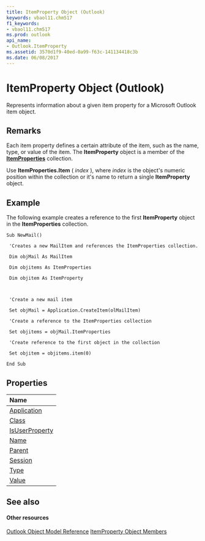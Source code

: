```yaml
---
title: ItemProperty Object (Outlook)
keywords: vbaol11.chm517
f1_keywords:
- vbaol11.chm517
ms.prod: outlook
api_name:
- Outlook.ItemProperty
ms.assetid: 3570d1f9-40ed-0a99-f63c-141134418c3b
ms.date: 06/08/2017
---
```



# ItemProperty Object (Outlook)

Represents information about a given item property for a Microsoft Outlook item object.


## Remarks

 Each item property defines a certain attribute of the item, such as the name, type, or value of the item. The **ItemProperty** object is a member of the **[ItemProperties](Outlook.ItemProperties.md)** collection.

Use  **ItemProperties.Item** ( _index_ ), where _index_ is the object's numeric position within the collection or it's name to return a single **ItemProperty** object.


## Example

The following example creates a reference to the first  **ItemProperty** object in the **ItemProperties** collection.


```
Sub NewMail() 
 
 'Creates a new MailItem and references the ItemProperties collection. 
 
 Dim objMail As MailItem 
 
 Dim objitems As ItemProperties 
 
 Dim objitem As ItemProperty 
 
 
 
 'Create a new mail item 
 
 Set objMail = Application.CreateItem(olMailItem) 
 
 'Create a reference to the ItemProperties collection 
 
 Set objitems = objMail.ItemProperties 
 
 'Create reference to the first object in the collection 
 
 Set objitem = objitems.item(0) 
 
End Sub
```


## Properties



|**Name**|
|:-----|
|[Application](http://msdn.microsoft.com/library/4aff7ec9-14df-2ff3-7fd4-a8ab1ddac4ca%28Office.15%29.aspx)|
|[Class](http://msdn.microsoft.com/library/ceb37756-d7e4-fd27-372b-996669b8afa9%28Office.15%29.aspx)|
|[IsUserProperty](http://msdn.microsoft.com/library/6787380b-fe85-22d9-b95b-2b356bf84a21%28Office.15%29.aspx)|
|[Name](http://msdn.microsoft.com/library/f436386d-aa03-ab38-8ae1-1df0087f7495%28Office.15%29.aspx)|
|[Parent](http://msdn.microsoft.com/library/7be24e63-3e5f-4ed9-a668-380077351636%28Office.15%29.aspx)|
|[Session](http://msdn.microsoft.com/library/f33cfcd0-f86b-d0cd-7d35-a21644bc5c42%28Office.15%29.aspx)|
|[Type](http://msdn.microsoft.com/library/12129828-ad07-08b9-9b32-d8b19aba7b6e%28Office.15%29.aspx)|
|[Value](http://msdn.microsoft.com/library/81144bd5-15d5-a233-6001-f8c80392850f%28Office.15%29.aspx)|

## See also


#### Other resources


[Outlook Object Model Reference](http://msdn.microsoft.com/library/73221b13-d8d8-99b8-3394-b95dbbfd5ddc%28Office.15%29.aspx)
[ItemProperty Object Members](http://msdn.microsoft.com/library/0de85516-c8e3-b985-0b7f-3098a0da7f2c%28Office.15%29.aspx)
